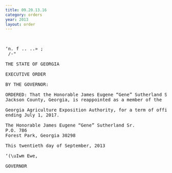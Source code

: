 ```yaml
---
title: 09.20.13.16
category: orders
year: 2013
layout: order
---
```


<pre> 

‘n. f .. ..» ;
 /-"

THE STATE OF GEORGIA

EXECUTIVE ORDER

BY THE GOVERNOR:

ORDERED: That the Honorable James Eugene “Gene” Sutherland Sr., of
Jackson County, Georgia, is reappointed as a member of the

Georgia Agriculture Exposition Authority, for a term of office
ending July 1, 2017.

The Honorable James Eugene “Gene” Sutherland Sr.
P.O. 786
Forest Park, Georgia 30298

This twentieth day of September, 2013

‘(\uIwm Ewe,

GOVERNOR

</pre>

